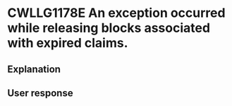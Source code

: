 # CWLLG1178E An exception occurred while releasing blocks associated with expired claims.

## Explanation

## User response